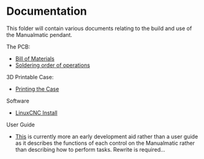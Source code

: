 # Documentation

This folder will contain various documents relating to the build and use of the Manualmatic pendant.

The PCB:
- [Bill of Materials](BOM.md)
- [Soldering order of operations](SOLDERING.md)


3D Printable Case:
- [Printing the Case](../Hardware/case/v1.1/README.md)

Software
- [LinuxCNC Install](LINUXCNC_INSTALL.md)

User Guide
- [This](pendant_user_guide.pdf) is currently more an early development aid rather than a user guide as it describes the functions of each control on the Manualmatic rather than describing how to perform tasks. Rewrite is required...


